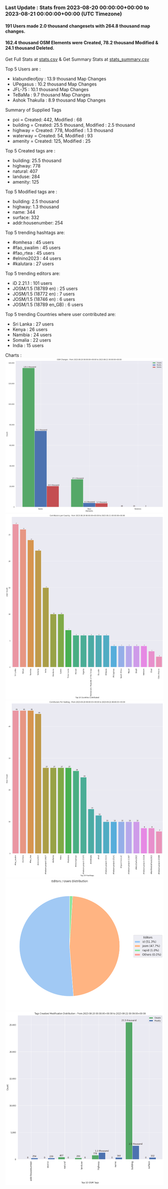 ### Last Update : Stats from 2023-08-20 00:00:00+00:00 to 2023-08-21 00:00:00+00:00 (UTC Timezone)

#### 191 Users made 2.0 thousand changesets with 264.8 thousand map changes.
#### 162.4 thousand OSM Elements were Created, 78.2 thousand Modified & 24.1 thousand Deleted.
Get Full Stats at [stats.csv](/stats/hotosm/Daily/stats.csv)
 & Get Summary Stats at [stats_summary.csv](/stats/hotosm/Daily/stats_summary.csv)

Top 5 Users are : 
- klabundleofjoy : 13.9 thousand Map Changes
- UPegasus : 10.2 thousand Map Changes
- JFL-75 : 10.1 thousand Map Changes
- TeBaMa : 9.7 thousand Map Changes
- Ashok Thakulla : 8.9 thousand Map Changes

Summary of Supplied Tags
- poi = Created: 442, Modified : 68
- building = Created: 25.5 thousand, Modified : 2.5 thousand
- highway = Created: 778, Modified : 1.3 thousand
- waterway = Created: 54, Modified : 93
- amenity = Created: 125, Modified : 25


Top 5 Created tags are :
- building: 25.5 thousand
- highway: 778
- natural: 407
- landuse: 284
- amenity: 125


Top 5 Modified tags are :
- building: 2.5 thousand
- highway: 1.3 thousand
- name: 344
- surface: 332
- addr:housenumber: 254


Top 5 trending hashtags are:
- #omhesa : 45 users
- #fao_swalim : 45 users
- #fao_rtea : 45 users
- #elnino2023 : 44 users
- #kalutara : 27 users


Top 5 trending editors are:
- iD 2.21.1 : 101 users
- JOSM/1.5 (18789 en) : 25 users
- JOSM/1.5 (18772 en) : 7 users
- JOSM/1.5 (18746 en) : 6 users
- JOSM/1.5 (18789 en_GB) : 6 users


Top 5 trending Countries where user contributed are:
- Sri Lanka : 27 users
- Kenya : 26 users
- Namibia : 24 users
- Somalia : 22 users
- India : 15 users


 Charts : 
![Alt text](./stats_osm_changes.png) 
![Alt text](./stats_users_per_country.png) 
![Alt text](./stats_users_per_hashtag.png) 
![Alt text](./stats_editors_pie_chart.png) 
![Alt text](./stats_tags.png) 
